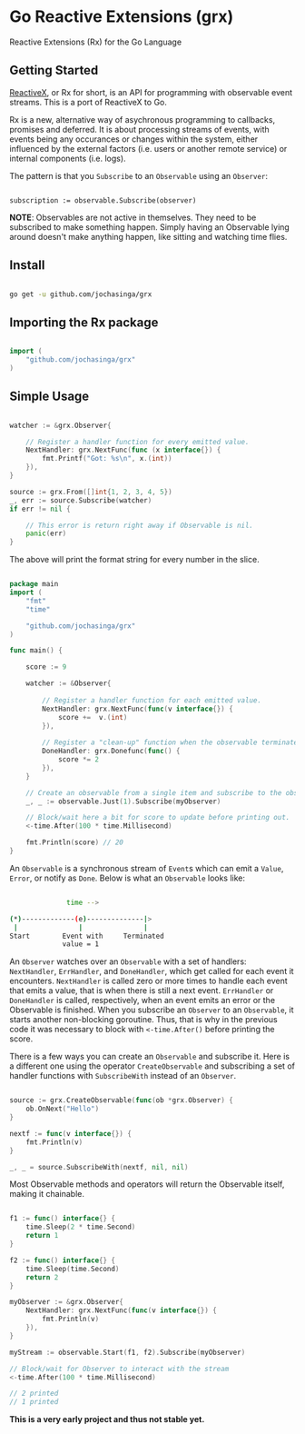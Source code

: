 # Go Reactive Extensions (grx)
Reactive Extensions (Rx) for the Go Language

## Getting Started
[ReactiveX](http://reactivex.io/), or Rx for short, is an API for programming with observable event streams. This is a port of ReactiveX to Go.

Rx is a new, alternative way of asychronous programming to callbacks, promises and deferred. It is about processing streams of events, with events being any occurances or changes within the system, either influenced by the external factors (i.e. users or another remote service) or internal components (i.e. logs).

The pattern is that you `Subscribe` to an `Observable` using an `Observer`:

```

subscription := observable.Subscribe(observer)

```

**NOTE**: Observables are not active in themselves. They need to be subscribed to make something happen. Simply having an Observable lying around doesn't make anything happen, like sitting and watching time flies.

## Install

```bash

go get -u github.com/jochasinga/grx

```

## Importing the Rx package
```go

import (
	"github.com/jochasinga/grx"
)

```
## Simple Usage
```go

watcher := &grx.Observer{

	// Register a handler function for every emitted value.
	NextHandler: grx.NextFunc(func (x interface{}) {
		fmt.Printf("Got: %s\n", x.(int))
	}),
}

source := grx.From([]int{1, 2, 3, 4, 5})
_, err := source.Subscribe(watcher)
if err != nil {

	// This error is return right away if Observable is nil.
	panic(err)
}

```

The above will print the format string for every number in the slice.

```go

package main
import (
	"fmt"
	"time"

	"github.com/jochasinga/grx"
)

func main() {

	score := 9

	watcher := &Observer{
	
		// Register a handler function for each emitted value.
		NextHandler: grx.NextFunc(func(v interface{}) {
			score +=  v.(int)
		}),
		
		// Register a "clean-up" function when the observable terminates.
		DoneHandler: grx.Donefunc(func() {
			score *= 2
		}),
	}

	// Create an observable from a single item and subscribe to the observer.
	_, _ := observable.Just(1).Subscribe(myObserver)

	// Block/wait here a bit for score to update before printing out.
	<-time.After(100 * time.Millisecond)

	fmt.Println(score) // 20
}

```

An `Observable` is a synchronous stream of `Event`s which can emit a `Value`, `Error`,
or notify as `Done`. Below is what an `Observable` looks like:

```bash

              time -->

(*)-------------(e)--------------|>
 |               |               |
Start        Event with     Terminated
             value = 1

```

An `Observer` watches over an `Observable` with a set of handlers: `NextHandler`, `ErrHandler`, and `DoneHandler`, which get called for each event it encounters. `NextHandler` is called zero or more times to handle each event that emits a value, that is when there is still a next event. `ErrHandler` or `DoneHandler` is called, respectively, when an event emits an error or the Observable is finished. When you subscribe an `Observer` to an `Observable`, it starts another non-blocking goroutine. Thus, that is why in the previous code it was necessary to block with `<-time.After()` before printing the score.

There is a few ways you can create an `Observable` and subscribe it. Here is a different one using the operator `CreateObservable` and subscribing a set of handler functions with `SubscribeWith` instead of an `Observer`.

```go

source := grx.CreateObservable(func(ob *grx.Observer) {
	ob.OnNext("Hello")
}

nextf := func(v interface{}) { 
	fmt.Println(v)
}

_, _ = source.SubscribeWith(nextf, nil, nil)

```
Most Observable methods and operators will return the Observable itself, making it chainable.

```go

f1 := func() interface{} {
	time.Sleep(2 * time.Second)
	return 1 
}

f2 := func() interface{} {
	time.Sleep(time.Second)
	return 2
}

myObserver := &grx.Observer{
	NextHandler: grx.NextFunc(func(v interface{}) { 
		fmt.Println(v) 
	}),
}

myStream := observable.Start(f1, f2).Subscribe(myObserver)

// Block/wait for Observer to interact with the stream
<-time.After(100 * time.Millisecond)

// 2 printed
// 1 printed

```

**This is a very early project and thus not stable yet.**
